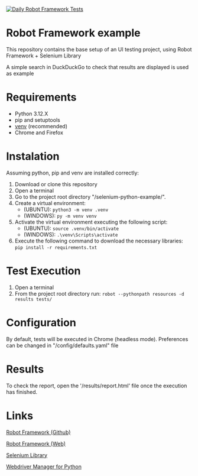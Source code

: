 [![Daily Robot Framework Tests](https://github.com/ChristianAA/robot-framework-example/actions/workflows/daily-test.yml/badge.svg)](https://github.com/ChristianAA/robot-framework-example/actions/workflows/daily-test.yml)

# Robot Framework example

This repository contains the base setup of an UI testing project, using Robot Framework + Selenium Library

A simple search in DuckDuckGo to check that results are displayed is used as example

# Requirements

* Python 3.12.X
* pip and setuptools
* [venv](<https://packaging.python.org/guides/installing-using-pip-and-virtual-environments/>) (recommended)
* Chrome and Firefox

# Instalation

Assuming python, pip and venv are installed correctly:

1. Download or clone this repository 
2. Open a terminal
3. Go to the project root directory "/selenium-python-example/".
4. Create a virtual environment: 
   - (UBUNTU): `python3 -m venv .venv`
   - (WINDOWS): `py -m venv venv`
5. Activate the virtual environment executing the following script: 
   - (UBUNTU): `source .venv/bin/activate`
   - (WINDOWS): `.\venv\Scripts\activate`
6. Execute the following command to download the necessary libraries:  `pip install -r requirements.txt`

# Test Execution

1. Open a terminal
2. From the project root directory run: `robot --pythonpath resources -d results tests/`

# Configuration

By default, tests will be executed in Chrome (headless mode). Preferences can be changed in "/config/defaults.yaml" file

# Results

To check the report, open the '/results/report.html' file once the execution has finished.

# Links
   
   [Robot Framework (Github)](<https://github.com/robotframework/robotframework>)
   
   [Robot Framework (Web)](<https://robotframework.org/>)
   
   [Selenium Library](<https://github.com/robotframework/SeleniumLibrary>)
   
   [Webdriver Manager for Python](<https://github.com/SergeyPirogov/webdriver_manager>)